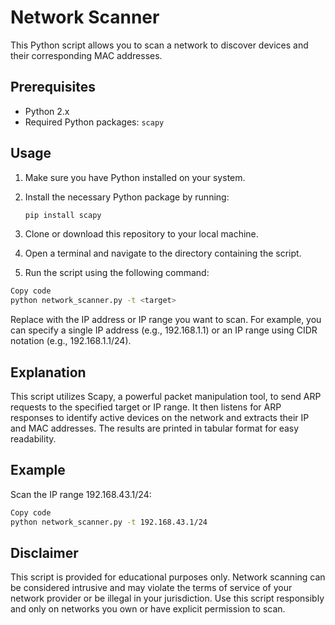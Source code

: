 # Network Scanner

This Python script allows you to scan a network to discover devices and their corresponding MAC addresses.

## Prerequisites

- Python 2.x
- Required Python packages: `scapy`

## Usage

1. Make sure you have Python installed on your system.
2. Install the necessary Python package by running:

   ```bash
   pip install scapy
3. Clone or download this repository to your local machine.

4. Open a terminal and navigate to the directory containing the script.

5. Run the script using the following command:

  ```bash
  Copy code
  python network_scanner.py -t <target>
  ```
Replace <target> with the IP address or IP range you want to scan. For example, you can specify a single IP address (e.g., 192.168.1.1) or an IP range using CIDR notation (e.g., 192.168.1.1/24).

## Explanation
This script utilizes Scapy, a powerful packet manipulation tool, to send ARP requests to the specified target or IP range. It then listens for ARP responses to identify active devices on the network and extracts their IP and MAC addresses. The results are printed in tabular format for easy readability.

## Example
Scan the IP range 192.168.43.1/24:

  ```bash
  Copy code
  python network_scanner.py -t 192.168.43.1/24
  ```

## Disclaimer
This script is provided for educational purposes only. Network scanning can be considered intrusive and may violate the terms of service of your network provider or be illegal in your jurisdiction. Use this script responsibly and only on networks you own or have explicit permission to scan.
